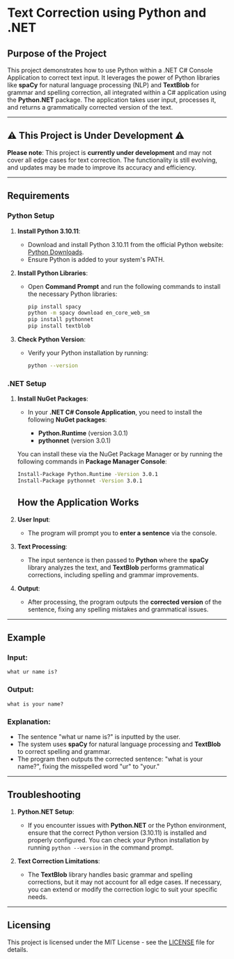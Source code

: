 # **Text Correction using Python and .NET**

## **Purpose of the Project**
This project demonstrates how to use Python within a .NET C# Console Application to correct text input. It leverages the power of Python libraries like **spaCy** for natural language processing (NLP) and **TextBlob** for grammar and spelling correction, all integrated within a C# application using the **Python.NET** package. The application takes user input, processes it, and returns a grammatically corrected version of the text.

---

## **⚠️ This Project is Under Development ⚠️**
**Please note**: This project is **currently under development** and may not cover all edge cases for text correction. The functionality is still evolving, and updates may be made to improve its accuracy and efficiency.

---

## **Requirements**

### **Python Setup**
1. **Install Python 3.10.11**:
   - Download and install Python 3.10.11 from the official Python website: [Python Downloads](https://www.python.org/downloads/).
   - Ensure Python is added to your system's PATH.

2. **Install Python Libraries**:
   - Open **Command Prompt** and run the following commands to install the necessary Python libraries:
   
     ```bash
     pip install spacy
     python -m spacy download en_core_web_sm
     pip install pythonnet
     pip install textblob
     ```

3. **Check Python Version**:
   - Verify your Python installation by running:
   
     ```bash
     python --version
     ```

### **.NET Setup**
1. **Install NuGet Packages**:
   - In your **.NET C# Console Application**, you need to install the following **NuGet packages**:
   
     - **Python.Runtime** (version 3.0.1)
     - **pythonnet** (version 3.0.1)

   You can install these via the NuGet Package Manager or by running the following commands in **Package Manager Console**:

   ```bash
   Install-Package Python.Runtime -Version 3.0.1
   Install-Package pythonnet -Version 3.0.1
   ```

   ## **How the Application Works**

1. **User Input**:
   - The program will prompt you to **enter a sentence** via the console.

2. **Text Processing**:
   - The input sentence is then passed to **Python** where the **spaCy** library analyzes the text, and **TextBlob** performs grammatical corrections, including spelling and grammar improvements.

3. **Output**:
   - After processing, the program outputs the **corrected version** of the sentence, fixing any spelling mistakes and grammatical issues.

---

## **Example**

### Input:
```
what ur name is?
```

### **Output:**
```
what is your name?
```


### **Explanation:**
- The sentence "what ur name is?" is inputted by the user.
- The system uses **spaCy** for natural language processing and **TextBlob** to correct spelling and grammar.
- The program then outputs the corrected sentence: "what is your name?", fixing the misspelled word "ur" to "your."

---

## **Troubleshooting**

1. **Python.NET Setup**: 
   - If you encounter issues with **Python.NET** or the Python environment, ensure that the correct Python version (3.10.11) is installed and properly configured. You can check your Python installation by running `python --version` in the command prompt.

2. **Text Correction Limitations**:
   - The **TextBlob** library handles basic grammar and spelling corrections, but it may not account for all edge cases. If necessary, you can extend or modify the correction logic to suit your specific needs.

---

## **Licensing**

This project is licensed under the MIT License - see the [LICENSE](LICENSE) file for details.
